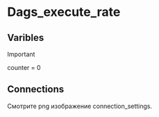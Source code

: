 # Dags_execute_rate
## Varibles
> [!IMPORTANT]
> counter = 0
## Connections
Смотрите png изображение connection_settings.
